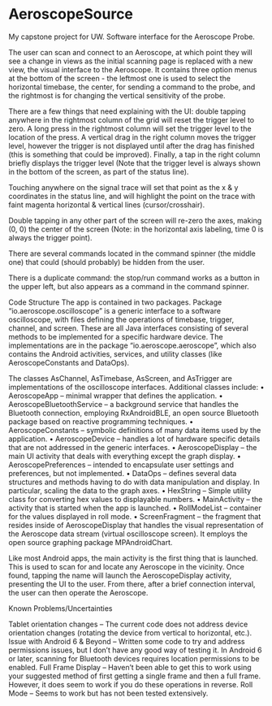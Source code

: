 # AeroscopeSource
My capstone project for UW. Software interface for the Aeroscope Probe.


The user can scan and connect to an Aeroscope, at which point they will see a change in views as the initial scanning page is replaced with a new view, the visual interface to the Aeroscope. It contains three option menus at the bottom of the screen - the leftmost one is used to select the horizontal timebase, the center, for sending a command to the probe, and the rightmost is for changing the vertical sensitivity of the probe. 

There are a few things that need explaining with the UI: double tapping anywhere in the rightmost column of the grid will reset the trigger level to zero. A long press in the rightmost column will set the trigger level to the location of the press. A vertical drag in the right column moves the trigger level, however the trigger is not displayed until after the drag has finished (this is something that could be improved). Finally, a tap in the right column briefly displays the trigger level (Note that the trigger level is always shown in the bottom of the screen, as part of the status line).

Touching anywhere on the signal trace will set that point as the x & y coordinates in the status line, and will highlight the point on the trace with faint magenta horizontal & vertical lines (cursor/crosshair). 

 Double tapping in any other part of the screen will re-zero the axes, making (0, 0) the center of the screen (Note: in the horizontal axis labeling, time 0 is always the trigger point). 

There are several commands located in the command spinner (the middle one) that could (should probably) be hidden from the user. 

There is a duplicate command: the stop/run command works as a button in the upper left, but also appears as a command in the command spinner. 

Code Structure 
The app is contained in two packages. Package “io.aeroscope.oscilloscope” is a generic interface to a software oscilloscope, with files defining the operations of timebase, trigger, channel, and screen. These are all Java interfaces consisting of several methods to be implemented for a specific hardware device. The implementations are in the package “io.aeroscope.aeroscope”, which also contains the Android activities, services, and utility classes (like AeroscopeConstants and DataOps). 

The classes AsChannel, AsTimebase, AsScreen, and AsTrigger are implementations of the oscilloscope interfaces. Additional classes include: 
•	AeroscopeApp – minimal wrapper that defines the application. 
•	AeroscopeBluetoothService – a background service that handles the Bluetooth connection, employing RxAndroidBLE, an open source Bluetooth package based on reactive programming techniques. 
•	AeroscopeConstants – symbolic definitions of many data items used by the application.
•	AeroscopeDevice – handles a lot of hardware specific details that are not addressed in the generic interfaces.
•	AeroscopeDisplay – the main UI activity that deals with everything except the graph display.
•	AeroscopePreferences – intended to encapsulate user settings and preferences, but not implemented.
•	DataOps – defines several data structures and methods having to do with data manipulation and display. In particular, scaling the data to the graph axes. 
•	HexString – Simple utility class for converting hex values to displayable numbers. 
•	MainActivity – the activity that is started when the app is launched. 
•	RollModeList – container for the values displayed in roll mode.
•	ScreenFragment – the fragment that resides inside of AeroscopeDisplay that handles the visual representation of the Aeroscope data stream (virtual oscilloscope screen). It employs the open source graphing package MPAndroidChart. 

Like most Android apps, the main activity is the first thing that is launched. This is used to scan for and locate any Aeroscope in the vicinity. Once found, tapping the name will launch the AeroscopeDisplay activity, presenting the UI to the user. From there, after a brief connection interval, the user can then operate the Aeroscope. 


Known Problems/Uncertainties

Tablet orientation changes – The current code does not address device orientation changes (rotating the device from vertical to horizontal, etc.). 
Issue with Android 6 & Beyond – Written some code to try and address permissions issues, but I don’t have any good way of testing it. In Android 6 or later, scanning for Bluetooth devices requires location permissions to be enabled. 
Full Frame Display – Haven’t been able to get this to work using your suggested method of first getting a single frame and then a full frame. However, it does seem to work if you do these operations in reverse. 
Roll Mode – Seems to work but has not been tested extensively. 
